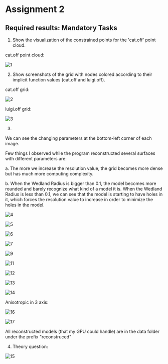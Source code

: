 # Assignment 2



## Required results: Mandatory Tasks



1) Show the visualization of the constrained points for the 'cat.off' point cloud.

cat.off point cloud:

![1](photos/1.png)





2) Show screenshots of the grid with nodes colored according to their implicit function values (cat.off and luigi.off).



cat.off grid:

![2](photos/2.png)





luigi.off grid:

![3](photos/3.png)





3) 

We can see the changing parameters  at the bottom-left corner of each image.

Few things I observed while the program reconstructed several surfaces  with different parameters are:

a. The more we increase the resolution value, the grid becomes more dense but has much more computing complexity.

b. When the Wedland Radius is bigger than 0.1, the model becomes more rounded and barely recognize what kind of a model it is.  When the Wedland Radius is less than 0.1, we can see that the model is starting to have holes in it, which forces the resolution value to increase in order to minimize the holes in the model.

![4](photos/4.png)





![5](photos/5.png)





![6](photos/6.png)



![7](photos/7.png)



![9](photos/9.png)





![11](photos/11.png)



![12](photos/12.png)





![13](photos/13.png)



![14](photos/14.png)



Anisotropic in 3 axis:

![16](photos/16.PNG)



![17](photos/17.PNG)







All reconstructed models (that my GPU could handle) are in the data folder under the prefix "reconstruced"





4) Theory question: 



![15](photos/15.jpeg)

